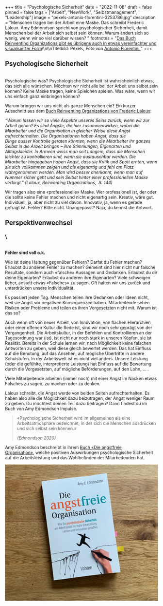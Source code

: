 +++
title = "Psychologische Sicherheit"
date = "2022-11-08"
draft = false
pinned = false
tags = ["Arbeit", "NewWork", "Selbstmanagement", "Leadership"]
image = "pexels-antonio-florentini-3253786.jpg"
description = "Menschen tragen bei der Arbeit eine Maske. Das schreibt Frederic Laloux. Amy Edmondson spricht von psychologischer Sicherheit, damit Menschen bei der Arbeit sich selbst sein können. Warum ändert sich so wenig, wenn wir so viel darüber wissen? "
footnotes = "[Das Buch Reinventing Organizations gibt es übrigens auch in etwas vereinfachter und visualisierter Form](https://www.exlibris.ch/de/buecher-buch/deutschsprachige-buecher/frederic-laloux/reinventing-organizations-visuell/id/9783800652853/)\\\n\\\nTitelbild: Pexels, Foto von [Antonio Florentini ](https://www.pexels.com/de-de/foto/hockender-mann-der-nachts-schwarzen-kapuzenpulli-tragt-3253786/)"
+++
## Psychologische Sicherheit

\
Psychologische was? Psychologische Sicherheit ist wahrscheinlich etwas, das sich alle wünschen. Möchten wir nicht alle bei der Arbeit uns selbst sein können? Keine Maske tragen, keine Spielchen spielen. Was wäre, wenn wir uns einfach ganz einbringen können?  

Warum bringen wir uns nicht als ganze Menschen ein? Ein kurzer Ausschnitt aus dem [Buch Reinventing Organizations von Frederic Laloux](https://www.exlibris.ch/de/buecher-buch/deutschsprachige-buecher/frederic-laloux/reinventing-organizations/id/9783800649136/): 

*“Warum lassen wir so viele Aspekte unseres Seins zurück, wenn wir zur Arbeit gehen? Es sind Ängste, die hier zusammenwirken, wobei die Mitarbeiter und die Organisation in gleicher Weise diese Angst aufrechterhalten. Die Organisationen haben Angst, dass die Dinge ausser Kontrolle geraten könnten, wenn die Mitarbeiter ihr ganzes Selbst in die Arbeit bringen – ihre Stimmungen, Eigenarten und Alltagskleider. In Armeen weiss man seit Langem, dass die Menschen leichter zu kontrollieren sind, wenn sie austauschbar werden. Die Mitarbeiter hingegeben haben Angst, dass sie Kritik und Spott ernten, wenn sie sich vollkommen zeigen und als eigenartig und fehl am Platz wahrgenommen werden. Man wird besser anerkannt, wenn man auf Nummer sicher geht und sein Selbst hinter einer professionellen Maske verbirgt.” (Laloux, Reinventing Organizations,  S. 144)* 

Wir tragen also eine «professionelle» Maske. Wer professionell ist, der oder die sollte keine Fehler machen und nicht eigenartig sein. Kreativ, wäre gut. Individuell, ja, aber nicht zu viel davon. Innovativ, ja, wenn es gerade gefragt ist. Fehler? Bitte nicht. Unangepasst? Naja, du kennst die Antwort.  

## **Perspektivenwechse**l 

### \
 \
**Fehler sind voll o.k.** 

Wie ist deine Haltung gegenüber Fehlern? Darfst du Fehler machen? Erlaubst du anderen Fehler zu machen? Gemeint sind hier nicht nur falsche Resultate, sondern auch «falsche» Aussagen und Gedanken. Erlaubst du dir deine Eigenarten? Erlaubst du anderen ihre Eigenarten? Viele schweigen lieber, anstatt etwas «Falsches» zu sagen. Oft halten wir uns zurück und unterdrücken unsere Individualität. 

Es passiert jeden Tag. Menschen teilen ihre Gedanken oder Ideen nicht, weil sie Angst vor negativen Konsequenzen haben. Mitarbeitende sehen Risiken oder Probleme und teilen es ihren Vorgesetzten nicht mit. Warum ist das so? 

Auch wenn oft von neuer Arbeit, von Innovation, von flachen Hierarchien oder einer offenen Kultur die Rede ist, sind wir noch sehr geprägt von der Vergangenheit. Die Arbeitskultur, in der Befehlen und Kontrollieren an der Tagesordnung war (ist), ist nicht nur noch stark in unseren Köpfen, sie ist Realität. Bereits in der Schule lernen wir, nach Möglichkeit keine falschen Antworten zu geben, weil diese gleich bewertet werden. Das hat Einfluss auf die Benotung, auf das Ansehen, auf mögliche Übertritte in andere Schulstufen. In der Arbeitswelt ist es nicht viel anders. Unsere Leistung (oder die gefühlte, interpretierte Leistung) hat Einfluss auf die Bewertung durch die Vorgesetzten, auf mögliche Beförderungen, auf den Lohn, … .  

Viele Mitarbeitende arbeiten (immer noch) mit einer Angst im Nacken etwas Falsches zu sagen, zu machen oder zu denken.  

Laloux schreibt, die Angst werde von beiden Seiten aufrechterhalten. Es haben also alle die Möglichkeit dazu beizutragen, der Angst weniger Raum zu geben. Du möchtest deinen Teil dazu beitragen? Dann findest du im Buch von Amy Edmondson Impulse.  

> «Psychologische Sicherheit wird im allgemeinen als eine Arbeitsatmosphäre bezeichnet, in der sich die Menschen ausdrücken und sich selbst sein können.»
>
>  *(Edmondson 2020)* 

Amy Edmondson beschreibt in ihrem [Buch «Die angstfreie Organisation»](https://www.exlibris.ch/de/buecher-buch/deutschsprachige-buecher/amy-c-edmondson/die-angstfreie-organisation/id/9783800660674/), welche positiven Auswirkungen psychologische Sicherheit auf die Arbeitsleistung und das Wohlbefinden der Mitarbeitenden hat.  

![](1663304462654-2.jpeg)